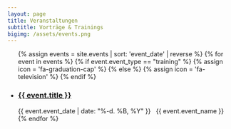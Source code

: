```yaml
---
layout: page
title: Veranstaltungen
subtitle: Vorträge & Trainings
bigimg: /assets/events.png
---
```




<ul class="fa-ul">
{% assign events = site.events | sort: 'event_date' | reverse %}
{% for event in events %}
  {% if event.event_type == "training" %}
    {% assign icon = 'fa-graduation-cap' %}
  {% else %}
    {% assign icon = 'fa-television' %}
  {% endif %}

  <li>
    <h3><i class="fa-li fa {{ icon }}"></i><a href="{{ event.url }}">{{ event.title }}</a></h3>
          <i class="fa fa-calendar"></i> {{ event.event_date | date: "%-d. %B, %Y" }}
          &nbsp;
          <i class="fa fa-map-marker"></i> {{ event.event_name }}
  </li>
{% endfor %}
</ul>
